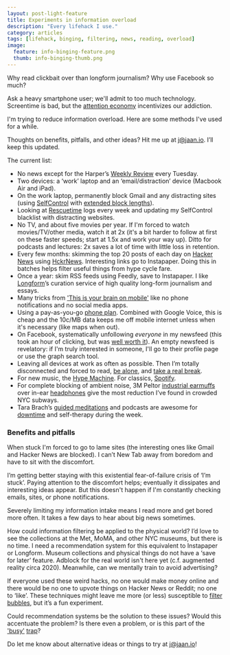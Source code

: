 ```yaml
---
layout: post-light-feature
title: Experiments in information overload
description: "Every lifehack I use."
category: articles
tags: [lifehack, binging, filtering, news, reading, overload]
image:
  feature: info-binging-feature.png
  thumb: info-binging-thumb.png
---
```


Why read clickbait over than longform journalism? Why use Facebook so much?

Ask a heavy smartphone user; we'll admit to too much technology. Screentime is bad, but the [attention economy](http://www.tristanharris.com/essays/) incentivizes our addiction.

I'm trying to reduce information overload. Here are some methods I've used for a while.

Thoughts on benefits, pitfalls, and other ideas? Hit me up at [j@jaan.io](mailto:j@jaan.io). I’ll keep this updated.

The current list:

* No news except for the Harper’s [Weekly Review](http://harpers.org/blog/category/weekly-review/) every Tuesday.
* Two devices: a ‘work’ laptop and an ‘email/distraction’ device (Macbook Air and iPad).
* On the work laptop, permanently block Gmail and any distracting sites (using [SelfControl](https://selfcontrolapp.com/) with [extended block lengths](https://github.com/SelfControlApp/selfcontrol/wiki/Tweaking-Max-Block-Length-and-Block-Length-Interval)).
* Looking at [Rescuetime](http://rescuetime.com/) logs every week and updating my SelfControl blacklist with distracting websites.
* No TV, and about five movies per year. If I'm forced to watch movies/TV/other media, watch it at 2x (it's a bit harder to follow at first on these faster speeds; start at 1.5x and work your way up). Ditto for podcasts and lectures: 2x saves a lot of time with little loss in retention.
* Every few months: skimming the top 20 posts of each day on [Hacker News](http://news.ycombinator.com/) using [HckrNews](http://hckrnews.com/). Interesting links go to Instapaper. Doing this in batches helps filter useful things from hype cycle fare.
* Once a year: skim RSS feeds using Feedly, save to Instapaper. I like [Longform](http://longform.org/)’s curation service of high quality long-form journalism and essays.
* Many tricks from ['This is your brain on mobile'](https://medium.com/@jgvandehey/this-is-your-brain-on-mobile-15308056cfae) like no phone notifications and no social media apps.
* Using a pay-as-you-go [phone plan](https://www.ptel.com/plans/pg). Combined with Google Voice, this is cheap and the 10c/MB data keeps me off mobile internet unless when it's necessary (like maps when out).
* On Facebook, systematically unfollowing *everyone* in my newsfeed (this took an hour of clicking, but was [well worth it](http://www.newyorker.com/tech/elements/how-facebook-makes-us-unhappy)). An empty newsfeed is revelatory: if I'm truly interested in someone, I'll go to their profile page or use the graph search tool.
* Leaving all devices at work as often as possible. Then I’m totally disconnected and forced to read, [be alone](http://chronicle.com/article/The-End-of-Solitude/3708), and [take a real break](http://www.nytimes.com/2014/08/10/opinion/sunday/hit-the-reset-button-in-your-brain.html).
* For new music, the [Hype Machine](http://hypem.com/lyfos). For classics, [Spotify](https://play.spotify.com/user/lyfos/).
* For complete blocking of ambient noise, 3M Peltor [industrial earmuffs](http://www.amazon.com/gp/product/B00009LI4K/) over in-ear [headphones](http://www.amazon.com/RBH-EP-2-Earphones/dp/B00H7LAJQA) give the most reduction I’ve found in crowded NYC subways.
* Tara Brach’s [guided meditations](http://www.tarabrach.com/audioarchives-guided-meditations.html) and podcasts are awesome for [downtime](http://www.scientificamerican.com/article/mental-downtime/) and self-therapy during the week.

### Benefits and pitfalls

When stuck I'm forced to go to lame sites (the interesting ones like Gmail and Hacker News are blocked). I can’t New Tab away from boredom and have to sit with the discomfort.

I’m getting better staying with this existential fear-of-failure crisis of ‘I’m stuck’. Paying attention to the discomfort helps; eventually it dissipates and interesting ideas appear. But this doesn't happen if I'm constantly checking emails, sites, or phone notifications.

Severely limiting my information intake means I read more and get bored more often. It takes a few days to hear about big news sometimes.

How could information filtering be applied to the physical world? I’d love to see the collections at the Met, MoMA, and other NYC museums, but there is no time. I need a recommendation system for this equivalent to Instapaper or Longform. Museum collections and physical things do not have a ‘save for later’ feature. Adblock for the real world isn't here yet (c.f. augmented reality circa 2020). Meanwhile, can we mentally train to avoid advertising?

If everyone used these weird hacks, no one would make money online and there would be no one to upvote things on Hacker News or Reddit; no one to ‘like’. These techniques might leave me more (or less) susceptible to [filter bubbles](http://www.ted.com/talks/eli_pariser_beware_online_filter_bubbles), but it’s a fun experiment.

Could recommendation systems be the solution to these issues? Would this accentuate the problem? Is there even a problem, or is this part of the ['busy'](http://www.economist.com/news/christmas-specials/21636612-time-poverty-problem-partly-perception-and-partly-distribution-why) [trap](http://opinionator.blogs.nytimes.com/2012/06/30/the-busy-trap/)?

Do let me know about alternative ideas or things to try at [j@jaan.io](mailto:j@jaan.io)!